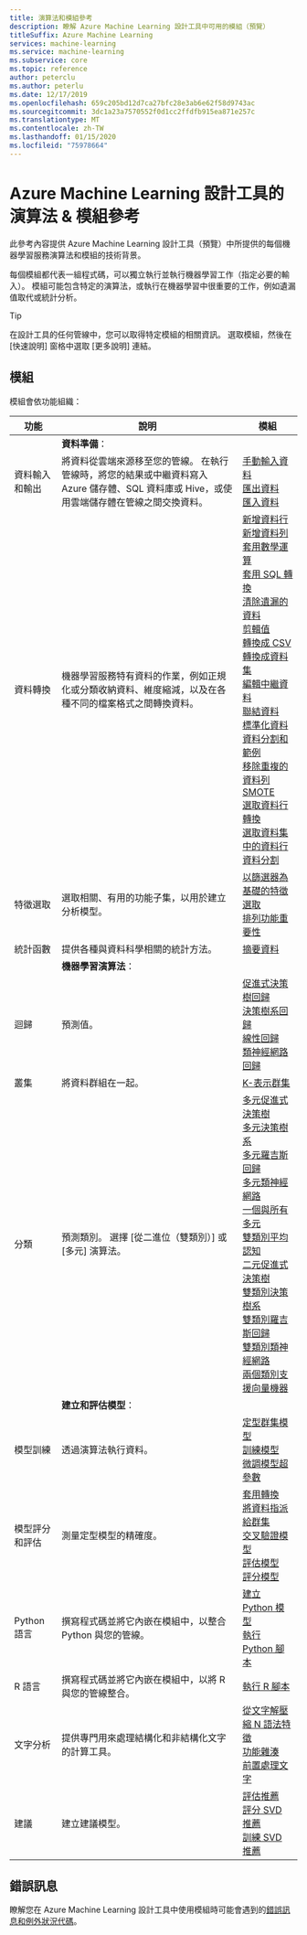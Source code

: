 ```yaml
---
title: 演算法和模組參考
description: 瞭解 Azure Machine Learning 設計工具中可用的模組（預覽）
titleSuffix: Azure Machine Learning
services: machine-learning
ms.service: machine-learning
ms.subservice: core
ms.topic: reference
author: peterclu
ms.author: peterlu
ms.date: 12/17/2019
ms.openlocfilehash: 659c205bd12d7ca27bfc28e3ab6e62f58d9743ac
ms.sourcegitcommit: 3dc1a23a7570552f0d1cc2ffdfb915ea871e257c
ms.translationtype: MT
ms.contentlocale: zh-TW
ms.lasthandoff: 01/15/2020
ms.locfileid: "75978664"
---
```

# <a name="algorithm--module-reference-for-azure-machine-learning-designer"></a>Azure Machine Learning 設計工具的演算法 & 模組參考

此參考內容提供 Azure Machine Learning 設計工具（預覽）中所提供的每個機器學習服務演算法和模組的技術背景。

每個模組都代表一組程式碼，可以獨立執行並執行機器學習工作（指定必要的輸入）。 模組可能包含特定的演算法，或執行在機器學習中很重要的工作，例如遺漏值取代或統計分析。

> [!TIP]
> 在設計工具的任何管線中，您可以取得特定模組的相關資訊。 選取模組，然後在 [快速說明] 窗格中選取 [更多說明] 連結。

## <a name="modules"></a>模組

模組會依功能組織：

| 功能 | 說明 | 模組 |
| --- |--- | --- |
|  | **資料準備**： | |
| 資料輸入和輸出 | 將資料從雲端來源移至您的管線。 在執行管線時，將您的結果或中繼資料寫入 Azure 儲存體、SQL 資料庫或 Hive，或使用雲端儲存體在管線之間交換資料。  | [手動輸入資料](enter-data-manually.md) <br/> [匯出資料](export-data.md) <br/> [匯入資料](import-data.md) |
| 資料轉換 | 機器學習服務特有資料的作業，例如正規化或分類收納資料、維度縮減，以及在各種不同的檔案格式之間轉換資料。| [新增資料行](add-columns.md) <br/> [新增資料列](add-rows.md) <br/> [套用數學運算](apply-math-operation.md) <br/> [套用 SQL 轉換](apply-sql-transformation.md) <br/> [清除遺漏的資料](clean-missing-data.md) <br/> [剪輯值](clip-values.md) <br/> [轉換成 CSV](convert-to-csv.md) <br/> [轉換成資料集](convert-to-dataset.md) <br/> [編輯中繼資料](edit-metadata.md) <br/> [聯結資料](join-data.md) <br/> [標準化資料](normalize-data.md) <br/> [資料分割和範例](partition-and-sample.md)  <br/> [移除重複的資料列](remove-duplicate-rows.md) <br/> [SMOTE](smote.md) <br/> [選取資料行轉換](select-columns-transform.md) <br/> [選取資料集中的資料行](select-columns-in-dataset.md) <br/> [資料分割](split-data.md) |
| 特徵選取 | 選取相關、有用的功能子集，以用於建立分析模型。 | [以篩選器為基礎的特徵選取](filter-based-feature-selection.md) <br/> [排列功能重要性](permutation-feature-importance.md) |
| 統計函數 | 提供各種與資料科學相關的統計方法。 | [摘要資料](summarize-data.md)|
|  | **機器學習演算法**： | |
| 迴歸 | 預測值。 | [促進式決策樹回歸](boosted-decision-tree-regression.md) <br/> [決策樹系回歸](decision-forest-regression.md) <br/> [線性回歸](linear-regression.md)  <br/> [類神經網路回歸](neural-network-regression.md)  <br/> |
| 叢集 | 將資料群組在一起。| [K-表示群集](k-means-clustering.md)
| 分類 | 預測類別。  選擇 [從二進位（雙類別）] 或 [多元] 演算法。| [多元促進式決策樹](multiclass-boosted-decision-tree.md) <br/> [多元決策樹系](multiclass-decision-forest.md) <br/> [多元羅吉斯回歸](multiclass-logistic-regression.md)  <br/> [多元類神經網路](multiclass-neural-network.md) <br/> [一個與所有多元](one-vs-all-multiclass.md) <br/> [雙類別平均認知](two-class-averaged-perceptron.md) <br/>  [二元促進式決策樹](two-class-boosted-decision-tree.md)  <br/> [雙類別決策樹系](two-class-decision-forest.md) <br/>  [雙類別羅吉斯回歸](two-class-logistic-regression.md) <br/> [雙類別類神經網路](two-class-neural-network.md) <br/> [兩個類別支援向量機器](two-class-support-vector-machine.md) | 
|  | **建立和評估模型**： | |
| 模型訓練 | 透過演算法執行資料。 |  [定型群集模型](train-clustering-model.md) <br/> [訓練模型](train-model.md)  <br/> [微調模型超參數](tune-model-hyperparameters.md) |
| 模型評分和評估 | 測量定型模型的精確度。 | [套用轉換](apply-transformation.md) <br/> [將資料指派給群集](assign-data-to-clusters.md) <br/> [交叉驗證模型](cross-validate-model.md) <br/> [評估模型](evaluate-model.md) <br/> [評分模型](score-model.md) |
| Python 語言 | 撰寫程式碼並將它內嵌在模組中，以整合 Python 與您的管線。 | [建立 Python 模型](create-python-model.md) <br/> [執行 Python 腳本](execute-python-script.md) |
| R 語言 | 撰寫程式碼並將它內嵌在模組中，以將 R 與您的管線整合。 | [執行 R 腳本](execute-r-script.md) |
| 文字分析 | 提供專門用來處理結構化和非結構化文字的計算工具。 | [從文字解壓縮 N 語法特徵](extract-n-gram-features-from-text.md) <br/> [功能雜湊](feature-hashing.md) <br/> [前置處理文字](preprocess-text.md) |
| 建議 | 建立建議模型。 | [評估推薦](evaluate-recommender.md) <br/> [評分 SVD 推薦](score-svd-recommender.md) <br/> [訓練 SVD 推薦](train-SVD-recommender.md) |

## <a name="error-messages"></a>錯誤訊息

瞭解您在 Azure Machine Learning 設計工具中使用模組時可能會遇到的[錯誤訊息和例外狀況代碼](designer-error-codes.md)。
